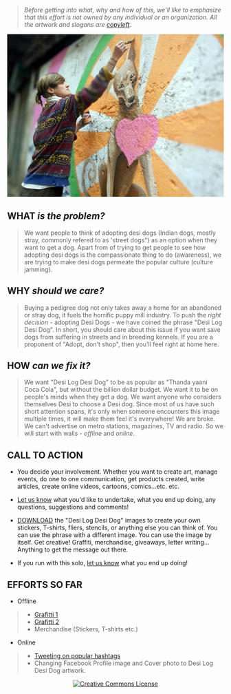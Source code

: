 <!--

Title: Desi Log, Desi Dog (Indian version of "Adopt, don't shop")
Scripts: 
- //s.imgur.com/min/embed.js

-->

> _Before getting into what, why and how of this, we'll like to emphasize that this effort is not owned by any individual or an organization. All the artwork and slogans are [copyleft](https://en.wikipedia.org/wiki/Copyleft)_.

![qobm0bb.jpg](/images/qobm0bb.jpg)

WHAT _is the problem?_
-----
> We want people to think of adopting desi dogs (Indian dogs, mostly stray, commonly refered to as 'street dogs") as an option when they want to get a dog. Apart from of trying to get people to see how adopting desi dogs is the compassionate thing to do (awareness), we are trying to make desi dogs permeate the popular culture (culture jamming).

WHY _should we care?_
-----
> Buying a pedigree dog not only takes away a home for an abandoned or stray dog, it fuels the horrific puppy mill industry. To push the _right decision_ - adopting Desi Dogs - we have coined the phrase "Desi Log Desi Dog". In short, you should care about this issue if you want save dogs from suffering in streets and in breeding kennels. If you are a proponent of "Adopt, don't shop", then you'll feel right at home here.

HOW _can we fix it?_
-------
> We want "Desi Log Desi Dog" to be as popular as "Thanda yaani Coca Cola", but without the billion dollar budget. We want it to be on people's minds when they get a dog. We want anyone who considers themselves Desi to choose a Desi dog. Since most of us have such short attention spans, it's only when someone encounters this image multiple times, it will make them feel it's everywhere! We are broke. We can't advertise on metro stations, magazines, TV and radio. So we will start with walls - _offline_ and _online_.

CALL TO ACTION 
-------

* You decide your involvement. Whether you want to create art, manage events, do one to one communication, get products created, write articles, create online videos, cartoons, comics...etc. etc.

* [Let us know](/?p=contact) what you'd like to undertake, what you end up doing, any questions, suggestions and comments! 

* [DOWNLOAD](//dl.badmashpeepal.org/) the "Desi Log Desi Dog" images to create your own stickers, T-shirts, fliers, stencils, or anything else you can think of. You can use the phrase with a different image. You can use the image by itself. Get creative! Graffiti, merchandise, giveaways, letter writing... Anything to get the message out there.

* If you run with this solo, [let us know](/?p=contact) what you end up doing! 

EFFORTS SO FAR
-------

* Offline
> * [Grafitti 1]( /?p=culturejam02 )
> * [Grafitti 2]( /?p=culturejam04 )
> * Merchandise (Stickers, T-shirts etc.) 
<blockquote class="imgur-embed-pub" lang="en" data-id="a/u74z0"></blockquote>

* Online
> * [Tweeting on popular hashtags]( /?p=culturejam03 )
> * Changing Facebook Profile image and Cover photo to Desi Log Desi Dog artwork.


<center><a rel="license" href="http://creativecommons.org/licenses/by/4.0/"><img alt="Creative Commons License" style="border-width:0; width: 88px;" src="https://i.creativecommons.org/l/by/4.0/88x31.png" /></a></center>


    
<!--
FAQ

CONTACT us to buy our Desi Log Desi Dog T-shirts at cost. You can them mark up to sell at your organization's event or just buy them for you and your friends.

SEND us a picture of your own Desi Log Desi Dog creations!

collaboartion - gist?  mailing list? trello? .. anything but fb group!

tactics - make videos,  spoof ebooks, spoof videos! repurpose videos

sukriti, supriya, shivani, meredith?

-->
